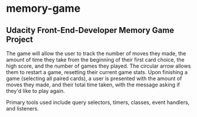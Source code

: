 # memory-game
Udacity Front-End-Developer Memory Game Project
---

The game will allow the user to track the number of moves they made, the amount of time they take from the beginning of their first card choice, the high score, and the number of games they played. The circular arrow allows them to restart a game, resetting their current game stats. Upon finishing a game (selecting all paired cards), a user is presented with the amount of moves they made, and their total time taken, with the message asking if they'd like to play again.

Primary tools used include query selectors, timers, classes, event handlers, and listeners. 
